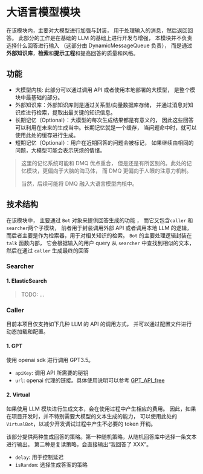 # 大语言模型模块

在该模块内，主要对大模型进行加强与封装，
用于处理输入的消息，然后返回回答。
此部分的工作是在基础的 LLM 的基础上进行开发与增强，
本模块并不负责选择什么回答进行输入
（这部分由 DynamicMessageQueue 负责），
而是通过 **外部知识库**，**检索**和**提示工程**和提高回答的质量和风格。

## 功能

-   大模型内核: 此部分可以通过调用 API 或者使用本地部署的大模型，
    是整个模块中最基础的部分。
-   外部知识库：外部知识库则是通过关系型/向量数据库存储，
    并通过消息对知识库进行检索，提取出最关键的知识信息。
-   长期记忆（Optional）：大模型的每次生成结果都是有意义的，
    因此这些回答可以利用在未来的生成当中。长期记忆就是一个缓存，
    当问题命中时，就可以使用此处的缓存进行生成。
-   短期记忆（Optional）：用户在近期回答的问题会被标记，
    如果继续由相同的问题，大模型可能会表示厌烦的情绪。

> 这里的记忆系统可能和 DMQ 优点重合，
> 但是还是有所区别的。此处的记忆模块，更偏向于大脑的海马体，
> 而 DMQ 更偏向于人眼的注意力机制。
>
> 当然，后续可能将 DMQ 融入大语言模型内核中。

## 技术结构

在该模块中， 主要通过 `Bot` 对象来提供回答生成的功能 ，
而它又包含`caller` 和 `searcher`两个子模块，
前者用于封装调用外部 API 或者调用本地 LLM 的逻辑，
而后者主要是作为检索器，用于对相关知识的检索。
`Bot` 的主要处理逻辑封装在 `talk` 函数内部，
它会根据输入的用户 query 从 `searcher` 中查找到相似的文本，
然后在通过 `caller` 生成最终的回答

### Searcher

#### 1. ElasticSearch

> TODO: ...

### Caller

目前本项目仅支持如下几种 LLM 的 API 的调用方式，
并可以通过配置文件进行动态加载和配置。

#### 1. GPT

使用 openai sdk 进行调用 GPT3.5。

-   `apiKey`: 调用 API 所需要的秘钥
-   `url`: openai 代理的链接。具体使用说明可以参考 [GPT_API_free](http://github.com/chatanywhere/GPT_API_free)

#### 2. Virtual

如果使用 LLM 模块进行生成文本，会在使用过程中产生相应的费用。
因此，如果在项目开发时，并不特别需要大模型的文本生成的能力，
可以使用此处的 `VirtualBot`，以减少开发调试过程中产生不必要的 token 开销。

该部分提供两种生成回答的策略。第一种随机策略，从随机回答库中选择一条文本进行输出。
第二种是复读策略，会直接输出“我回答了 XXX”。

-   `delay`: 用于控制延迟
-   `isRandom`: 选择生成答案的策略
